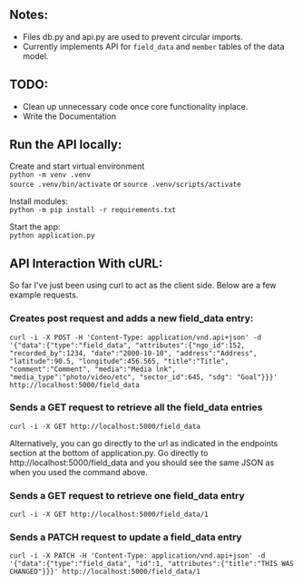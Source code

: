 ## Notes: 
* Files db.py and api.py are used to prevent circular imports.
* Currently implements API for `field_data` and `member` tables of the data model. 

## TODO:
* Clean up unnecessary code once core functionality inplace.
* Write the Documentation

## Run the API locally:
Create and start virtual environment<br/>
`python -m venv .venv`<br/>
`source .venv/bin/activate` or `source .venv/scripts/activate`

Install modules:<br/>
`python -m pip install -r requirements.txt`

Start the app:<br/>
`python application.py`

## API Interaction With cURL:
So far I've just been using curl to act as the client side. 
Below are a few example requests.

### Creates post request and adds a new field_data entry:<br/>
```
curl -i -X POST -H 'Content-Type: application/vnd.api+json' -d '{"data":{"type":"field_data", "attributes":{"ngo_id":152, "recorded_by":1234, "date":"2000-10-10", "address":"Address", "latitude":90.5, "longitude":456.565, "title":"Title", "comment":"Comment", "media":"Media lnk", "media_type":"photo/video/etc", "sector_id":645, "sdg": "Goal"}}}' http://localhost:5000/field_data
```


### Sends a GET request to retrieve all the field_data entries<br/>
```
curl -i -X GET http://localhost:5000/field_data
```
Alternatively, you can go directly to the url as indicated in the endpoints section at the bottom of application.py.
Go directly to http://localhost:5000/field_data and you should see the same JSON as when you used the command above.


### Sends a GET request to retrieve one field_data entry<br/>
```
curl -i -X GET http://localhost:5000/field_data/1
```


### Sends a PATCH request to update a field_data entry<br/>
```
curl -i -X PATCH -H 'Content-Type: application/vnd.api+json' -d '{"data":{"type":"field_data", "id":1, "attributes":{"title":"THIS WAS CHANGED"}}}' http://localhost:5000/field_data/1
```


